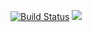 [![Build Status](https://secure.travis-ci.org/mrdavidlaing/pressupbox.png?branch=master)](http://travis-ci.org/mrdavidlaing/pressupbox)
<img src="http://forsitethemes.com/hq/files/2012/03/Pressupbox-640x480.png">



